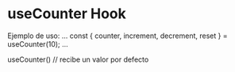 # useCounter Hook

Ejemplo de uso:
...
    const { counter, increment, decrement, reset } = useCounter(10);
...

useCounter() // recibe un valor por defecto